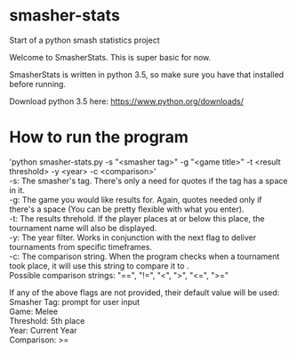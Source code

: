 # smasher-stats
Start of a python smash statistics project

Welcome to SmasherStats. This is super basic for now.

SmasherStats is written in python 3.5, so make sure you have that installed before running.

Download python 3.5 here: https://www.python.org/downloads/

# How to run the program
'python smasher-stats.py -s "\<smasher tag>" -g "\<game title>" -t \<result threshold> -y \<year> -c \<comparison>'  
  -s: The smasher's tag. There's only a need for quotes if the tag has a space in it.  
  -g: The game you would like results for. Again, quotes needed only if there's a space (You can be pretty flexible with what you enter).  
  -t: The results threhold. If the player places at or below this place, the tournament name will also be displayed.  
  -y: The year filter. Works in conjunction with the next flag to deliver tournaments from specific timeframes.  
  -c: The comparison string. When the program checks when a tournament took place, it will use this string to compare it to <year>.  
      Possible comparison strings: "==", "!=", "\<", ">", "\<=", ">="  

If any of the above flags are not provided, their default value will be used:  
Smasher Tag: prompt for user input  
Game: Melee  
Threshold: 5th place  
Year: Current Year  
Comparison: >=  
